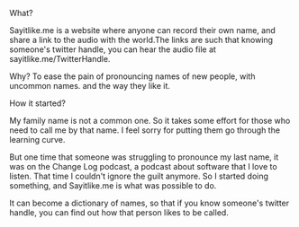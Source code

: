 What?

Sayitlike.me is a website where anyone can record their own name, and share a link to the audio with the world.The links are such that knowing someone's twitter handle, you can hear the audio file at sayitlike.me/TwitterHandle.

Why?
To ease the pain of pronouncing names of new people, with uncommon names. and the way they like it.

How it started?

My family name is not a common one. So it takes some effort for those who need to call me by that name. I feel sorry for putting them go through the learning curve.

But one time that someone was struggling to pronounce my last name, it was on the Change Log podcast, a podcast about software that I love to listen. That time I couldn't ignore the guilt anymore. So I started doing something, and Sayitlike.me is what was possible to do.

It can become a dictionary of names, so that if you know someone's twitter handle, you can find out how that person likes to be called.


